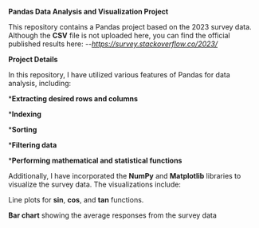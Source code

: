  **Pandas Data Analysis and Visualization Project**


This repository contains a Pandas project based on the 2023 survey data.
Although the **CSV** file is not uploaded here, you can find the official published results here:
--*https://survey.stackoverflow.co/2023/*

**Project Details**

In this repository, I have utilized various features of Pandas for data analysis, including:

***Extracting desired rows and columns**

***Indexing**

***Sorting**

***Filtering data**

***Performing mathematical and statistical functions**

Additionally, I have incorporated the **NumPy** and **Matplotlib** libraries to visualize the survey data. The visualizations include:

Line plots for **sin**, **cos**, and **tan** functions.

**Bar chart** showing the average responses from the survey data
